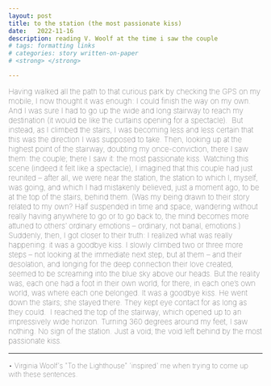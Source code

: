 ```yaml
---
layout: post
title: to the station (the most passionate kiss)
date:   2022-11-16
description: reading V. Woolf at the time i saw the couple
# tags: formatting links
# categories: story written-on-paper 
# <strong> </strong>

---
```


<span style="font-size:15px;font-weight:lighter">
Having walked all the path to that curious park by checking the GPS on my mobile, I now thought it was enough: I could finish the way on my own. And I was sure I had to go up the wide and long stairway to reach my destination (it would be like the curtains opening for a spectacle). 

<span style="font-size:15px;font-weight:lighter">
But instead, as I climbed the stairs, I was becoming less and less certain that this was the direction I was supposed to take. Then, looking up at the highest point of the stairway, doubting my once-conviction, there I saw them: the couple; there I saw it: the most passionate kiss.

<span style="font-size:15px;font-weight:lighter">
Watching this scene (indeed it felt like a spectacle), I imagined that this couple had just reunited – after all, we were near the station, the station to which I, myself, was going, and which I had mistakenly believed, just a moment ago, to be at the top of the stairs, behind them.

<span style="font-size:15px;font-weight:lighter">
(Was my being drawn to their story related to my own? Half suspended in time and space, wandering without really having anywhere to go or to go back to, the mind becomes more attuned to others’ ordinary emotions – ordinary, not banal, emotions.)

<span style="font-size:15px;font-weight:lighter">
Suddenly, then, I got closer to their truth: I realized what was really happening: it was a goodbye kiss.

<span style="font-size:15px;font-weight:lighter">
I slowly climbed two or three more steps – not looking at the immediate next step, but at them – and their desolation, and longing for the deep connection their love created, seemed to be screaming into the blue sky above our heads. But the reality was, each one had a foot in their own world, for there, in each one’s own world, was where each one belonged. It was a goodbye kiss.

<span style="font-size:15px;font-weight:lighter">
He went down the stairs; she stayed there. They kept eye contact for as long as they could. 

<span style="font-size:15px;font-weight:lighter">
I reached the top of the stairway, which opened up to an impressively wide horizon. Turning 360 degrees around my feet, I saw nothing. No sign of the station. Just a void; the void left behind by the most passionate kiss.

<br>

<hr>

<span style="font-size:14px;font-weight:lighter">• Virginia Woolf's "To the Lighthouse" 'inspired' me when trying to come up with these sentences.
</span>

<!-- <span style="font-size:14px;font-weight:lighter">this scene impacted me dearly as 
</span> -->